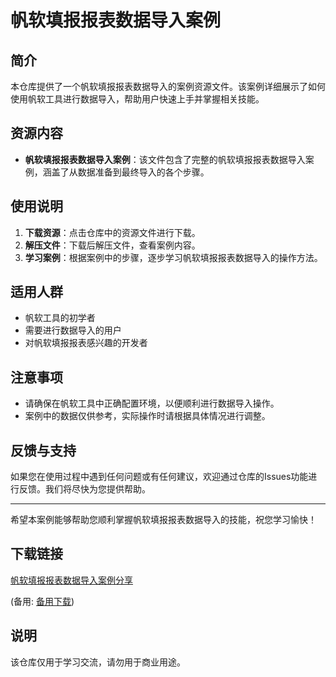 # 帆软填报报表数据导入案例

## 简介
本仓库提供了一个帆软填报报表数据导入的案例资源文件。该案例详细展示了如何使用帆软工具进行数据导入，帮助用户快速上手并掌握相关技能。

## 资源内容
- **帆软填报报表数据导入案例**：该文件包含了完整的帆软填报报表数据导入案例，涵盖了从数据准备到最终导入的各个步骤。

## 使用说明
1. **下载资源**：点击仓库中的资源文件进行下载。
2. **解压文件**：下载后解压文件，查看案例内容。
3. **学习案例**：根据案例中的步骤，逐步学习帆软填报报表数据导入的操作方法。

## 适用人群
- 帆软工具的初学者
- 需要进行数据导入的用户
- 对帆软填报报表感兴趣的开发者

## 注意事项
- 请确保在帆软工具中正确配置环境，以便顺利进行数据导入操作。
- 案例中的数据仅供参考，实际操作时请根据具体情况进行调整。

## 反馈与支持
如果您在使用过程中遇到任何问题或有任何建议，欢迎通过仓库的Issues功能进行反馈。我们将尽快为您提供帮助。

---

希望本案例能够帮助您顺利掌握帆软填报报表数据导入的技能，祝您学习愉快！

## 下载链接
[帆软填报报表数据导入案例分享](https://pan.quark.cn/s/06b2b148a71f) 

(备用: [备用下载](https://pan.baidu.com/s/1Qi7gmXLcoyeN_uRygfoJZQ?pwd=1234))

## 说明

该仓库仅用于学习交流，请勿用于商业用途。
